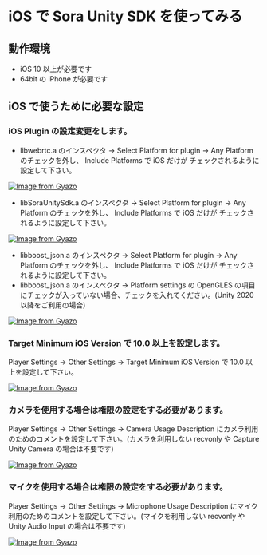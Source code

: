 # iOS で Sora Unity SDK を使ってみる

## 動作環境

- iOS 10 以上が必要です
- 64bit の iPhone が必要です

## iOS で使うために必要な設定

### iOS Plugin の設定変更をします。

- libwebrtc.a のインスペクタ -> Select Platform for plugin -> Any Platform のチェックを外し、 Include Platforms で iOS だけが チェックされるように設定して下さい。

[![Image from Gyazo](https://i.gyazo.com/56c8d6e6f975ae5666f25e07d0eccde9.png)](https://gyazo.com/56c8d6e6f975ae5666f25e07d0eccde9)

- libSoraUnitySdk.a のインスペクタ -> Select Platform for plugin -> Any Platform のチェックを外し、 Include Platforms で iOS だけが チェックされるように設定して下さい。

[![Image from Gyazo](https://i.gyazo.com/622ba8940acb005eb354124b2a1999bb.png)](https://gyazo.com/622ba8940acb005eb354124b2a1999bb)

- libboost_json.a のインスペクタ -> Select Platform for plugin -> Any Platform のチェックを外し、 Include Platforms で iOS だけが チェックされるように設定して下さい。
- libboost_json.a のインスペクタ -> Platform settings の OpenGLES の項目にチェックが入っていない場合、チェックを入れてください。(Unity 2020 以降をご利用の場合)

[![Image from Gyazo](https://i.gyazo.com/b556ba7577afb690cba2bf442555939e.png)](https://gyazo.com/b556ba7577afb690cba2bf442555939e)

### Target Minimum iOS Version で 10.0 以上を設定します。

Player Settings -> Other Settings -> Target Minimum iOS Version で 10.0 以上を設定して下さい。

[![Image from Gyazo](https://i.gyazo.com/68c11b75729d369aba529e07129a61a6.png)](https://gyazo.com/68c11b75729d369aba529e07129a61a6)

### カメラを使用する場合は権限の設定をする必要があります。

Player Settings -> Other Settings -> Camera Usage Description にカメラ利用のためのコメントを設定して下さい。(カメラを利用しない recvonly や Capture Unity Camera の場合は不要です)

[![Image from Gyazo](https://i.gyazo.com/ea332824fbcf5377734c6d399d1c77e2.png)](https://gyazo.com/ea332824fbcf5377734c6d399d1c77e2)

### マイクを使用する場合は権限の設定をする必要があります。

Player Settings -> Other Settings -> Microphone Usage Description にマイク利用のためのコメントを設定して下さい。(マイクを利用しない recvonly や Unity Audio Input の場合は不要です)

[![Image from Gyazo](https://i.gyazo.com/aa73f00db149a853234939659eff999a.png)](https://gyazo.com/aa73f00db149a853234939659eff999a)
